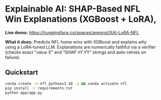 # Explainable AI: SHAP-Based NFL Win Explanations (XGBoost + LoRA), 

**Live demo:** https://huggingface.co/spaces/anegrut/XAI-LoRA-NFL

**What it does:** Predicts NFL home wins with XGBoost and explains *why* using a LoRA-tuned LLM. Explanations are numerically faithful via a verifier (checks exact “value X” and “SHAP ±Y.YY” strings and auto-retries on failure).

## Quickstart
```bash
conda create -n nfl python=3.10 -y && conda activate nfl
pip install -r requirements.txt
python app/app.py
